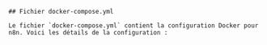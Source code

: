
    ## Fichier docker-compose.yml
    
    Le fichier `docker-compose.yml` contient la configuration Docker pour n8n. Voici les détails de la configuration :
    